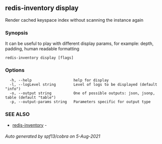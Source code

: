 ## redis-inventory display

Render cached keyspace index without scanning the instance again

### Synopsis

It can be useful to play with different display params, for example: depth, padding, human readable formatting

```
redis-inventory display [flags]
```

### Options

```
  -h, --help                   help for display
  -l, --logLevel string        Level of logs to be displayed (default "info")
  -o, --output string          One of possible outputs: json, jsonp, table (default "table")
  -p, --output-params string   Parameters specific for output type
```

### SEE ALSO

* [redis-inventory](redis-inventory.md)	 -

###### Auto generated by spf13/cobra on 5-Aug-2021

